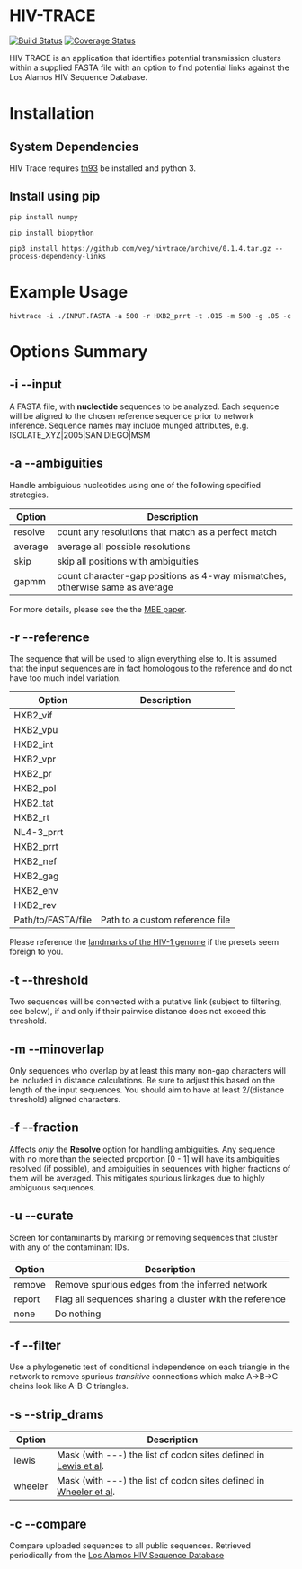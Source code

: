 HIV-TRACE
==========

[![Build Status](https://travis-ci.org/veg/hivtrace.svg)](https://travis-ci.org/veg/hivtrace)
[![Coverage Status](https://coveralls.io/repos/veg/hivtrace/badge.png?branch=master)](https://coveralls.io/r/veg/hivtrace)

HIV TRACE is an application that identifies potential transmission
clusters within a supplied FASTA file with an option to find
potential links against the Los Alamos HIV Sequence Database. 

# Installation

## System Dependencies

HIV Trace requires [tn93](https://github.com/veg/tn93) be installed and python 3.

## Install using pip

`pip install numpy`

`pip install biopython`

`pip3 install https://github.com/veg/hivtrace/archive/0.1.4.tar.gz --process-dependency-links`

# Example Usage

`hivtrace -i ./INPUT.FASTA -a 500 -r HXB2_prrt -t .015 -m 500 -g .05 -c`

# Options Summary

## -i --input

A FASTA file, with **nucleotide** sequences to be analyzed. Each sequence will
be aligned to the chosen reference sequence prior to network inference.
Sequence names may include munged attributes, 
e.g. ISOLATE_XYZ|2005|SAN DIEGO|MSM

## -a --ambiguities

Handle ambiguious nucleotides using one of the following specified strategies.

| Option    | Description                                                                  |
| --------- | --------------                                                               |
| resolve   | count any resolutions that match as a perfect match                          |
| average   | average all possible resolutions                                             |
| skip      | skip all positions with ambiguities                                          |
| gapmm     | count character-gap positions as 4-way mismatches, otherwise same as average |

For more details, please see the the [MBE paper](http://mbe.oxfordjournals.org/content/22/5/1208.short).

## -r --reference

The sequence that will be used to align everything else to. It is assumed that
the input sequences are in fact homologous to the reference and do not have too
much indel variation.

| Option               | Description                     |
| ---------            | --------------                  |
| HXB2_vif             |                                 |
| HXB2_vpu             |                                 |
| HXB2_int             |                                 |
| HXB2_vpr             |                                 |
| HXB2_pr              |                                 |
| HXB2_pol             |                                 |
| HXB2_tat             |                                 |
| HXB2_rt              |                                 |
| NL4-3_prrt           |                                 |
| HXB2_prrt            |                                 |
| HXB2_nef             |                                 |
| HXB2_gag             |                                 |
| HXB2_env             |                                 |
| HXB2_rev             |                                 |
| Path/to/FASTA/file   | Path to a custom reference file |

Please reference the [landmarks of the HIV-1 genome](http://www.hiv.lanl.gov/content/sequence/HIV/MAP/landmark.html) if the presets seem foreign to you.


## -t --threshold

Two sequences will be connected with a putative link (subject to filtering, see
below), if and only if their pairwise distance does not exceed this threshold.

## -m --minoverlap

Only sequences who overlap by at least this many non-gap characters will be
included in distance calculations. Be sure to adjust this based on the length
of the input sequences. You should aim to have at least 2/(distance threshold)
aligned characters.

## -f --fraction

Affects _only_ the **Resolve** option for handling ambiguities.
Any sequence with no more than the selected proportion [0 - 1] will have its
ambiguities resolved (if possible), and ambiguities in sequences with higher
fractions of them will be averaged. This mitigates spurious linkages due to
highly ambiguous sequences.

## -u --curate

Screen for contaminants by marking or removing sequences that cluster with any of the contaminant IDs.

| Option    | Description                                             |
| --------- | --------------                                          |
| remove    | Remove spurious edges from the inferred network         |
| report    | Flag all sequences sharing a cluster with the reference |
| none      | Do nothing                                              |



## -f --filter

Use a phylogenetic test of conditional independence on each triangle in the
network to remove spurious _transitive_ connections which make
A->B->C chains look like A-B-C triangles. 

## -s --strip_drams

| Option    | Description                                                                                                                                      |
| --------- | --------------                                                                                                                                   |
| lewis     | Mask (with ---) the list of codon sites defined in [Lewis et al](http://journals.plos.org/plosmedicine/article?id=10.1371/journal.pmed.0050050). |
| wheeler   | Mask (with ---) the list of codon sites defined in [Wheeler et al](http://www.ncbi.nlm.nih.gov/pubmed/20395786).                                 |

 
## -c --compare
Compare uploaded sequences to all public sequences. 
Retrieved periodically from the [Los Alamos HIV Sequence Database](http://hiv.lanl.gov)


